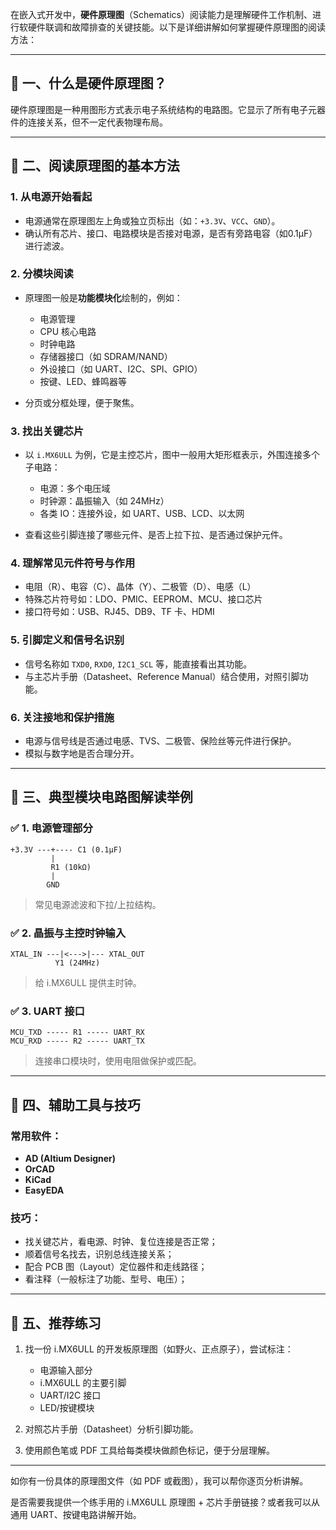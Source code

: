 在嵌入式开发中，**硬件原理图**（Schematics）阅读能力是理解硬件工作机制、进行软硬件联调和故障排查的关键技能。以下是详细讲解如何掌握硬件原理图的阅读方法：

---

## 🧭 一、什么是硬件原理图？

硬件原理图是一种用图形方式表示电子系统结构的电路图。它显示了所有电子元器件的连接关系，但不一定代表物理布局。

---

## 📖 二、阅读原理图的基本方法

### 1. **从电源开始看起**

* 电源通常在原理图左上角或独立页标出（如：`+3.3V`、`VCC`、`GND`）。
* 确认所有芯片、接口、电路模块是否接对电源，是否有旁路电容（如0.1µF）进行滤波。

### 2. **分模块阅读**

* 原理图一般是**功能模块化**绘制的，例如：

  * 电源管理
  * CPU 核心电路
  * 时钟电路
  * 存储器接口（如 SDRAM/NAND）
  * 外设接口（如 UART、I2C、SPI、GPIO）
  * 按键、LED、蜂鸣器等
* 分页或分框处理，便于聚焦。

### 3. **找出关键芯片**

* 以 `i.MX6ULL` 为例，它是主控芯片，图中一般用大矩形框表示，外围连接多个子电路：

  * 电源：多个电压域
  * 时钟源：晶振输入（如 24MHz）
  * 各类 IO：连接外设，如 UART、USB、LCD、以太网
* 查看这些引脚连接了哪些元件、是否上拉下拉、是否通过保护元件。

### 4. **理解常见元件符号与作用**

* 电阻（R）、电容（C）、晶体（Y）、二极管（D）、电感（L）
* 特殊芯片符号如：LDO、PMIC、EEPROM、MCU、接口芯片
* 接口符号如：USB、RJ45、DB9、TF 卡、HDMI

### 5. **引脚定义和信号名识别**

* 信号名称如 `TXD0`, `RXD0`, `I2C1_SCL` 等，能直接看出其功能。
* 与主芯片手册（Datasheet、Reference Manual）结合使用，对照引脚功能。

### 6. **关注接地和保护措施**

* 电源与信号线是否通过电感、TVS、二极管、保险丝等元件进行保护。
* 模拟与数字地是否合理分开。

---

## 🔧 三、典型模块电路图解读举例

### ✅ 1. 电源管理部分

```text
+3.3V ---+---- C1 (0.1µF)
         |
         R1 (10kΩ)
         |
        GND
```

> 常见电源滤波和下拉/上拉结构。

### ✅ 2. 晶振与主控时钟输入

```text
XTAL_IN ---|<--->|--- XTAL_OUT
          Y1 (24MHz)
```

> 给 i.MX6ULL 提供主时钟。

### ✅ 3. UART 接口

```text
MCU_TXD ----- R1 ----- UART_RX
MCU_RXD ----- R2 ----- UART_TX
```

> 连接串口模块时，使用电阻做保护或匹配。

---

## 📌 四、辅助工具与技巧

### 常用软件：

* **AD (Altium Designer)**
* **OrCAD**
* **KiCad**
* **EasyEDA**

### 技巧：

* 找关键芯片，看电源、时钟、复位连接是否正常；
* 顺着信号名找去，识别总线连接关系；
* 配合 PCB 图（Layout）定位器件和走线路径；
* 看注释（一般标注了功能、型号、电压）；

---

## 📘 五、推荐练习

1. 找一份 i.MX6ULL 的开发板原理图（如野火、正点原子），尝试标注：

   * 电源输入部分
   * i.MX6ULL 的主要引脚
   * UART/I2C 接口
   * LED/按键模块
2. 对照芯片手册（Datasheet）分析引脚功能。
3. 使用颜色笔或 PDF 工具给每类模块做颜色标记，便于分层理解。

---

如你有一份具体的原理图文件（如 PDF 或截图），我可以帮你逐页分析讲解。

是否需要我提供一个练手用的 i.MX6ULL 原理图 + 芯片手册链接？或者我可以从通用 UART、按键电路讲解开始。
